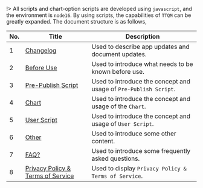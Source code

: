 !> All scripts and chart-option scripts are developed using `javascript`, and the environment is `node16`. By using scripts, the capabilities of `TTQM` can be greatly expanded. The document structure is as follows,

| No. | Title                                                                              | Description                                                      |
| --- | ---------------------------------------------------------------------------------- | ---------------------------------------------------------------- |
| 1   | [Changelog](en/release-note/default.md)                                            | Used to describe app updates and document updates.               |
| 2   | [Before Use](en/before-use/summary.md)                                             | Used to introduce what needs to be known before use.             |
| 3   | [Pre-Publish Script](en/pre-publish-script/default.md)                             | Used to introduce the concept and usage of `Pre-Publish Script`. |
| 4   | [Chart](en/chart/default.md)                                                       | Used to introduce the concept and usage of the `Chart`.          |
| 5   | [User Script](en/user-script/default.md)                                           | Used to introduce the concept and usage of `User Script`.        |
| 6   | [Other](zh-cn/other/default.md)                                                    | Used to introduce some other content.                            |
| 7   | [FAQ?](en/question/default.md)                                                     | Used to introduce some frequently asked questions.               |
| 8   | [Privacy Policy & Terms of Service](en/terms-of-service-privacy-policy/default.md) | Used to display `Privacy Policy & Terms of Service`.             |
